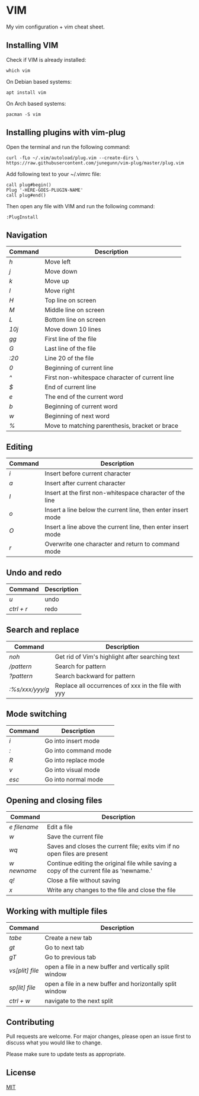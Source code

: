 # VIM
My vim configuration + vim cheat sheet.

## Installing VIM

Check if VIM is already installed:

    which vim

On Debian based systems:

    apt install vim
    
On Arch based systems:

    pacman -S vim

## Installing plugins with vim-plug

Open the terminal and run the following command:

    curl -fLo ~/.vim/autoload/plug.vim --create-dirs \
    https://raw.githubusercontent.com/junegunn/vim-plug/master/plug.vim

Add following text to your ~/.vimrc file:

```vim
call plug#begin()
Plug '-HERE-GOES-PLUGIN-NAME'
call plug#end()
```
Then open any file with VIM and run the following command:

```vim
:PlugInstall
```

## Navigation

| Command | Description |
| --- | --- |
| <i>h</i> | Move left |
| <i>j</i> | Move down |
| <i>k</i> | Move up |
| <i>l</i> | Move right |
| <i>H</i> | Top line on screen |
| <i>M</i> | Middle line on screen |
| <i>L</i> | Bottom line on screen |
| <i>10j</i> | Move down 10 lines |
| <i>gg</i> | First line of the file | 
| <i>G</i> | Last line of the file |
| <i>:20</i> | Line 20 of the file |
| <i>0</i> | Beginning of current line |
| <i>^</i> | First non-whitespace character of current line |
| <i>$</i> | End of current line |
| <i>e</i> | The end of the current word |
| <i>b</i> | Beginning of current word |
| <i>w</i> | Beginning of next word |
| <i>%</i> | Move to matching parenthesis, bracket or brace |

## Editing

| Command | Description |
| --- | --- |
| <i>i</i> | Insert before current character |
| <i>a</i> | Insert after current character |
| <i>I</i> | Insert at the first non-whitespace character of the line |
| <i>o</i> | Insert a line below the current line, then enter insert mode |
| <i>O</i> | Insert a line above the current line, then enter insert mode |
| <i>r</i> | Overwrite one character and return to command mode |

## Undo and redo

| Command | Description |
| --- | --- |
| <i>u</i> | undo |
| <i>ctrl + r</i> | redo |

## Search and replace

| Command | Description |
| --- | --- |
| <i>noh</i> | Get rid of Vim's highlight after searching text |
| <i>/pattern</i> | Search for pattern |
| <i>?pattern</i> | Search backward for pattern |
| <i>:%s/xxx/yyy/g</i> | Replace all occurrences of xxx in the file with yyy  |

## Mode switching

| Command | Description |
| --- | --- |
| <i>i</i> | Go into insert mode |
| <i>:</i> | Go into command mode |
| <i>R</i> | Go into replace mode |
| <i>v</i> | Go into visual mode |
| <i>esc</i> | Go into normal mode |

## Opening and closing files

| Command | Description |
| --- | --- |
| <i>e filename</i> | Edit a file |
| <i>w</i> | Save the current file |
| <i>wq</i> | Saves and closes the current file; exits vim if no open files are present |
| <i>w newname</i> | Continue editing the original file while saving a copy of the current file as ‘newname.' |
| <i>q!</i> | Close a file without saving |
| <i>x</i> | Write any changes to the file and close the file |

## Working with multiple files

| Command | Description |
| --- | --- |
| <i>tabe</i> | Create a new tab |
| <i>gt</i> | Go to next tab |
| <i>gT</i> | Go to previous tab |
| <i>vs[plit] file</i> | open a file in a new buffer and vertically split window |
| <i>sp[lit] file</i> | open a file in a new buffer and horizontally split window |
| <i>ctrl + w</i> | navigate to the next split |

## Contributing
Pull requests are welcome. For major changes, please open an issue first to discuss what you would like to change.

Please make sure to update tests as appropriate.

## License
[MIT](https://choosealicense.com/licenses/mit/)
